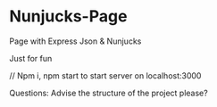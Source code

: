 # Nunjucks-Page
Page with Express Json &amp; Nunjucks

Just for fun

// Npm i, npm start to start server on localhost:3000

Questions:
Advise the structure of the project please?
